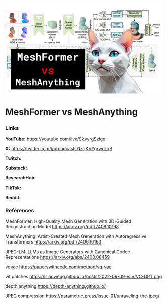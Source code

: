 ![thumbnail](thumbnail.png)

# MeshFormer vs MeshAnything

### Links

**YouTube:** https://youtube.com/live/SkvyrgSzigo

**X:** https://twitter.com/i/broadcasts/1zqKVYgrwoLxB

**Twitch:**

**Substack:**

**ResearchHub:**

**TikTok:**

**Reddit:**

### References

MeshFormer: High-Quality Mesh Generation with 3D-Guided Reconstruction Model
https://arxiv.org/pdf/2408.10198

MeshAnything: Artist-Created Mesh Generation with Autoregressive Transformers
https://arxiv.org/pdf/2406.10163

JPEG-LM: LLMs as Image Generators with Canonical Codec Representations
https://arxiv.org/abs/2408.08459

vqvae
https://paperswithcode.com/method/vq-vae

vit patches
https://lilianweng.github.io/posts/2022-06-09-vlm/VC-GPT.png

depth anything
https://depth-anything.github.io/

JPEG compression
https://parametric.press/issue-01/unraveling-the-jpeg/


